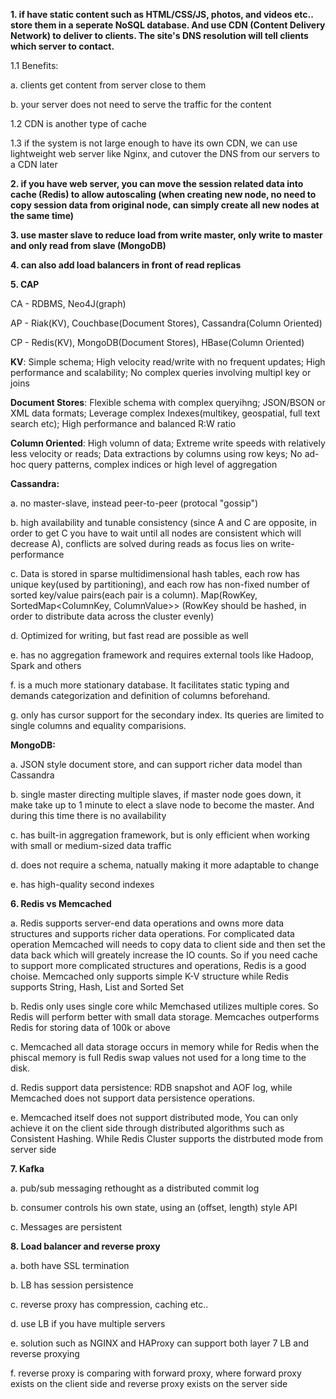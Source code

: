 **1. if have static content such as HTML/CSS/JS, photos, and videos etc.. store them in a seperate NoSQL database. And use CDN (Content Delivery Network) to deliver to clients. The site's DNS resolution will tell clients which server to contact.**

1.1 Benefits:

  a. clients get content from server close to them
  
  b. your server does not need to serve the traffic for the content

1.2 CDN is another type of cache

1.3 if the system is not large enough to have its own CDN, we can use lightweight web server like Nginx, and cutover the DNS from our servers to a CDN later

**2. if you have web server, you can move the session related data into cache (Redis) to allow autoscaling (when creating new node, no need to copy session data from original node, can simply create all new nodes at the same time)**

**3. use master slave to reduce load from write master, only write to master and only read from slave (MongoDB)**

**4. can also add load balancers in front of read replicas**

**5. CAP**

CA - RDBMS, Neo4J(graph)

AP - Riak(KV), Couchbase(Document Stores), Cassandra(Column Oriented)

CP - Redis(KV), MongoDB(Document Stores), HBase(Column Oriented)

**KV**: Simple schema; High velocity read/write with no frequent updates; High performance and scalability; No complex queries involving multipl key or joins

**Document Stores**: Flexible schema with complex queryihng; JSON/BSON or XML data formats; Leverage complex Indexes(multikey, geospatial, full text search etc); High performance and balanced R:W ratio

**Column Oriented**: High volumn of data; Extreme write speeds with relatively less velocity or reads; Data extractions by columns using row keys; No ad-hoc query patterns, complex indices or high level of aggregation

**Cassandra:**

a. no master-slave, instead peer-to-peer (protocal "gossip")

b. high availability and tunable consistency (since A and C are opposite, in order to get C you have to wait until all nodes are consistent which will decrease A), conflicts are solved during reads as focus lies on write-performance

c. Data is stored in sparse multidimensional hash tables, each row has unique key(used by partitioning), and each row has non-fixed number of sorted key/value pairs(each pair is a column). Map(RowKey, SortedMap<ColumnKey, ColumnValue>> (RowKey should be hashed, in order to distribute data across the cluster evenly)

d. Optimized for writing, but fast read are possible as well

e. has no aggregation framework and requires external tools like Hadoop, Spark and others

f. is a much more stationary database. It facilitates static typing and demands categorization and definition of columns beforehand.

g. only has cursor support for the secondary index. Its queries are limited to single columns and equality comparisions.

**MongoDB:**

a. JSON style document store, and can support richer data model than Cassandra

b. single master directing multiple slaves, if master node goes down, it make take up to 1 minute to elect a slave node to become the master. And during this time there is no availability

c. has built-in aggregation framework, but is only efficient when working with small or medium-sized data traffic

d. does not require a schema, natually making it more adaptable to change

e. has high-quality second indexes

**6. Redis vs Memcached**

a. Redis supports server-end data operations and owns more data structures and supports richer data operations. For complicated data operation Memcached will needs to copy data to client side and then set the data back which will greately increase the IO counts. So if you need cache to support more complicated structures and operations, Redis is a good choise. Memcached only supports simple K-V structure while Redis supports String, Hash, List and Sorted Set

b. Redis only uses single core whilc Memchased utilizes multiple cores. So Redis will perform better with small data storage. Memcaches outperforms Redis for storing data of 100k or above

c. Memcached all data storage occurs in memory while for Redis when the phiscal memory is full Redis swap values not used for a long time to the disk.

d. Redis support data persistence: RDB snapshot and AOF log, while Memcached does not support data persistence operations.

e. Memcached itself does not support distributed mode, You can only achieve it on the client side through distributed algorithms such as Consistent Hashing. While Redis Cluster supports the distrbuted mode from server side

**7. Kafka**

a. pub/sub messaging rethought as a distributed commit log

b. consumer controls his own state, using an (offset, length) style API

c. Messages are persistent

**8. Load balancer and reverse proxy**

a. both have SSL termination

b. LB has session persistence

c. reverse proxy has compression, caching etc..

d. use LB if you have multiple servers

e. solution such as NGINX and HAProxy can support both layer 7 LB and reverse proxying

f. reverse proxy is comparing with forward proxy, where forward proxy exists on the client side and reverse proxy exists on the server side

